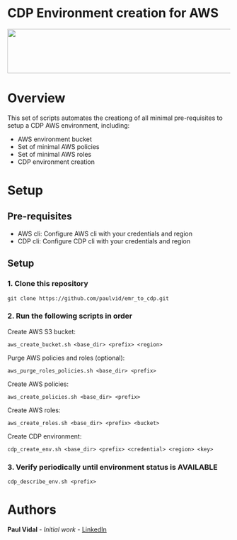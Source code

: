 # CDP Environment creation for AWS
<div align="center">
<img src="https://github.com/paulvid/emr_to_cdp/raw/master/data/cloudera_logo_darkorange.png" width="820" height="100" align="middle">
</div>

# Overview

This set of scripts automates the creationg of all minimal pre-requisites to setup a CDP AWS environment, including:
* AWS environment bucket
* Set of minimal AWS policies
* Set of minimal AWS roles
* CDP environment creation

# Setup

## Pre-requisites


* AWS cli: Configure AWS cli with your credentials and region
* CDP cli: Configure CDP cli with your credentials and region

## Setup


### 1. Clone this repository
```
git clone https://github.com/paulvid/emr_to_cdp.git
```

### 2. Run the following scripts in order


Create AWS S3 bucket:
```
aws_create_bucket.sh <base_dir> <prefix> <region> 
```

Purge AWS policies and roles (optional):
```
aws_purge_roles_policies.sh <base_dir> <prefix> 
```

Create AWS policies:
```
aws_create_policies.sh <base_dir> <prefix>
```

Create AWS roles:
```
aws_create_roles.sh <base_dir> <prefix> <bucket> 
```

Create CDP environment:
```
cdp_create_env.sh <base_dir> <prefix> <credential> <region> <key> 
```

### 3. Verify periodically until environment status is AVAILABLE

```
cdp_describe_env.sh <prefix> 
```

# Authors

**Paul Vidal** - *Initial work* - [LinkedIn](https://www.linkedin.com/in/paulvid/)
